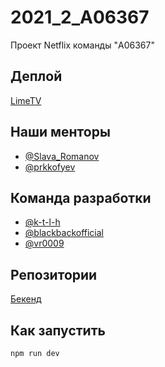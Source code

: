 # 2021_2_A06367
Проект Netflix команды "A06367"

## Деплой
[LimeTV](http://www.a06367.ru)


## Наши менторы

* [@Slava_Romanov](https://github.com/slava-romanov)
* [@prkkofyev](https://github.com/eprokofyev)


## Команда разработки
* [@k-t-l-h](https://github.com/k-t-l-h)
* [@blackbackofficial](https://github.com/Blackbackofficial)
* [@vr0009](https://github.com/vr009)

## Репозитории

[Бекенд](https://github.com/go-park-mail-ru/2021_2_A06367)  

## Как запустить 
```` javascript
npm run dev
```` 
